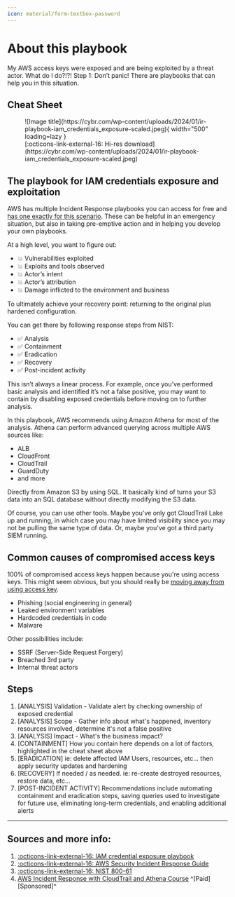```yaml
---
icon: material/form-textbox-password
---
```


# About this playbook
My AWS access keys were exposed and are being exploited by a threat actor. What do I do?!?! Step 1: Don’t panic! There are playbooks that can help you in this situation.

## Cheat Sheet
<figure markdown>
  ![Image title](https://cybr.com/wp-content/uploads/2024/01/ir-playbook-iam_credentials_exposure-scaled.jpeg){ width="500" loading=lazy }
    <figcaption>[:octicons-link-external-16: Hi-res download](https://cybr.com/wp-content/uploads/2024/01/ir-playbook-iam_credentials_exposure-scaled.jpeg)</figcaption>
</figure>


## The playbook for IAM credentials exposure and exploitation
AWS has multiple Incident Response playbooks you can access for free and [has one exactly for this scenario](https://github.com/aws-samples/aws-incident-response-playbooks-workshop/blob/main/playbooks/credential_exposure/IAM_credential_exposure.md). These can be helpful in an emergency situation, but also in taking pre-emptive action and in helping you develop your own playbooks. 

At a high level, you want to figure out:

- 💥 Vulnerabilities exploited
- 💥 Exploits and tools observed
- 💥 Actor’s intent
- 💥 Actor’s attribution
- 💥 Damage inflicted to the environment and business

To ultimately achieve your recovery point: returning to the original plus hardened configuration.

You can get there by following response steps from NIST:

- ✅ Analysis
- ✅ Containment
- ✅ Eradication
- ✅ Recovery
- ✅ Post-incident activity

This isn’t always a linear process. For example, once you’ve performed basic analysis and identified it’s not a false positive, you may want to contain by disabling exposed credentials before moving on to further analysis.

In this playbook, AWS recommends using Amazon Athena for most of the analysis. Athena can perform advanced querying across multiple AWS sources like:

- ALB
- CloudFront
- CloudTrail
- GuardDuty
- and more

Directly from Amazon S3 by using SQL. It basically kind of turns your S3 data into an SQL database without directly modifying the S3 data.

Of course, you can use other tools. Maybe you've only got CloudTrail Lake up and running, in which case you may have limited visibility since you may not be pulling the same type of data. Or, maybe you've got a third party SIEM running.

## Common causes of compromised access keys
100% of compromised access keys happen because you're using access keys. This might seem obvious, but you should really be [moving away from using access key](/aws/iam/get-rid-of-access-keys/).

- Phishing (social engineering in general)
- Leaked environment variables
- Hardcoded credentials in code
- Malware

Other possibilities include:

- SSRF (Server-Side Request Forgery)
- Breached 3rd party
- Internal threat actors

## Steps

1. [ANALYSIS] Validation - Validate alert by checking ownership of exposed credential
2. [ANALYSIS] Scope - Gather info about what's happened, inventory resources involved, determine it's not a false positive
3. [ANALYSIS] Impact - What's the business impact?
4. [CONTAINMENT] How you contain here depends on a lot of factors, highlighted in the cheat sheet above
5. [ERADICATION] ie: delete affected IAM Users, resources, etc... then apply security updates and hardening
6. [RECOVERY] If needed / as needed. ie: re-create destroyed resources, restore data, etc...
7. [POST-INCIDENT ACTIVITY] Recommendations include automating containment and eradication steps, saving queries used to investigate for future use, eliminating long-term credentials, and enabling additional alerts

---

## Sources and more info:

1. [ :octicons-link-external-16: IAM credential exposure playbook](https://github.com/aws-samples/aws-incident-response-playbooks-workshop/blob/main/playbooks/credential_exposure/IAM_credential_exposure.md)
2. [ :octicons-link-external-16: AWS Security Incident Response Guide](https://docs.aws.amazon.com/whitepapers/latest/aws-security-incident-response-guide/containment.html)
3. [ :octicons-link-external-16: NIST 800-61](https://csrc.nist.gov/pubs/sp/800/61/r2/final)
4. [AWS Incident Response with CloudTrail and Athena Course](https://cybr.com/courses/beginners-guide-to-aws-cloudtrail-for-security/) ^[Paid][Sponsored]^